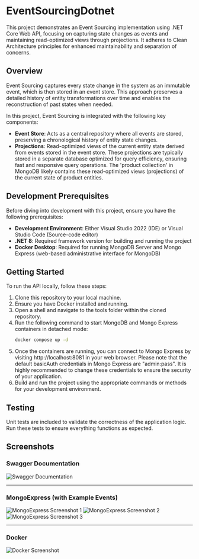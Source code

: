 # EventSourcingDotnet
This project demonstrates an Event Sourcing implementation using .NET Core Web API, focusing on capturing state changes as events and maintaining read-optimized views through projections. It adheres to Clean Architecture principles for enhanced maintainability and separation of concerns.

## Overview
Event Sourcing captures every state change in the system as an immutable event, which is then stored in an event store. 
This approach preserves a detailed history of entity transformations over time and enables the reconstruction of past states when needed.

In this project, Event Sourcing is integrated with the following key components:
- **Event Store**: Acts as a central repository where all events are stored, preserving a chronological history of entity state changes.
- **Projections**: Read-optimized views of the current entity state derived from events stored in the event store. These projections are typically stored in a separate database optimized for query efficiency, ensuring fast and responsive query operations. The 'product collection' in MongoDB likely contains these read-optimized views (projections) of the current state of product entities.

## Development Prerequisites
Before diving into development with this project, ensure you have the following prerequisites:

- **Development Environment**: Either Visual Studio 2022 (IDE) or Visual Studio Code (Source-code editor)
- **.NET 8**: Required framework version for building and running the project
- **Docker Desktop**: Required for running MongoDB Server and Mongo Express (web-based administrative interface for MongoDB)

## Getting Started
To run the API locally, follow these steps:

1. Clone this repository to your local machine.
2. Ensure you have Docker installed and running.
3. Open a shell and navigate to the tools folder within the cloned repository.
4. Run the following command to start MongoDB and Mongo Express containers in detached mode: 
   ```bash
   docker compose up -d
5. Once the containers are running, you can connect to Mongo Express by visiting http://localhost:8081 in your web browser. Please note that the default basicAuth credentials in Mongo Express are "admin:pass". It is highly recommended to change these credentials to ensure the security of your application.
6. Build and run the project using the appropriate commands or methods for your development environment.

## Testing
Unit tests are included to validate the correctness of the application logic. Run these tests to ensure everything functions as expected.

## Screenshots

### Swagger Documentation
![Swagger Documentation](https://github.com/gsherwin360/EventSourcingDotnet/assets/17651320/a586016d-d435-410a-9f06-14d1bdf40bd8)

---
### MongoExpress (with Example Events)
![MongoExpress Screenshot 1](https://github.com/gsherwin360/EventSourcingDotnet/assets/17651320/46030ceb-7efd-4e91-876e-194e23de8a31)
![MongoExpress Screenshot 2](https://github.com/gsherwin360/EventSourcingDotnet/assets/17651320/100a6f96-4ecf-499a-9154-8e435c46b277)
![MongoExpress Screenshot 3](https://github.com/gsherwin360/EventSourcingDotnet/assets/17651320/c9ff4f3e-e517-4045-ace1-fcbd25564c37)

---
### Docker
![Docker Screenshot](https://github.com/gsherwin360/EventSourcingDotnet/assets/17651320/068e4c57-e214-45cf-b25e-a393fc2bb42b)
